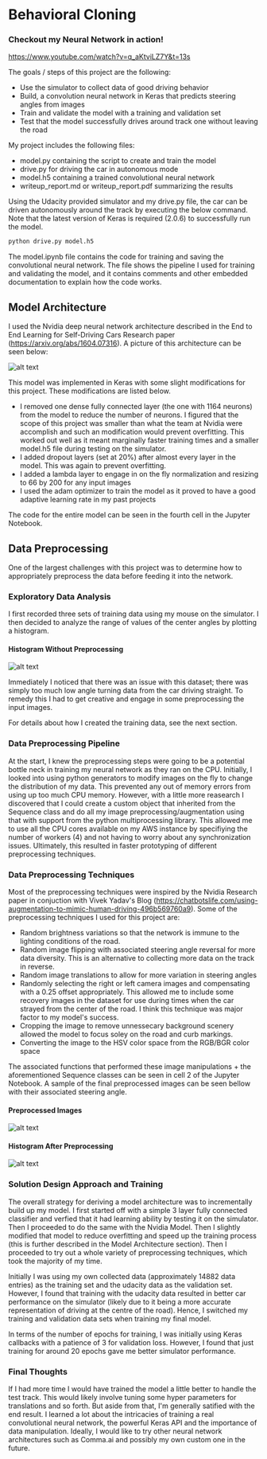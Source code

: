 

[//]: # (Image References)

[image1]: ./img/nvidia_net.png "Model Visualization"
[image2]: ./img/hist1.png "Histogram With Preprocessing"
[image3]: ./img/preprocessed_images.png "Preprocessed Images"
[image4]: ./img/hist2.png "Histogram Without Preprocessing"

# **Behavioral Cloning**

### Checkout my Neural Network in action! 
https://www.youtube.com/watch?v=q_aKtviLZ7Y&t=13s

The goals / steps of this project are the following:
* Use the simulator to collect data of good driving behavior
* Build, a convolution neural network in Keras that predicts steering angles from images
* Train and validate the model with a training and validation set
* Test that the model successfully drives around track one without leaving the road

My project includes the following files:
* model.py containing the script to create and train the model
* drive.py for driving the car in autonomous mode
* model.h5 containing a trained convolutional neural network
* writeup_report.md or writeup_report.pdf summarizing the results

Using the Udacity provided simulator and my drive.py file, the car can be driven autonomously around the track by executing the below command. Note that the latest version of Keras is required (2.0.6) to successfully run the model.

```sh
python drive.py model.h5
```

The model.ipynb file contains the code for training and saving the convolutional neural network. The file shows the pipeline I used for training and validating the model, and it contains comments and other embedded documentation to explain how the code works.

## Model Architecture

I used the Nvidia deep neural network architecture described in the End to End Learning for Self-Driving Cars Research paper (https://arxiv.org/abs/1604.07316). A picture of this architecture can be seen below:

![alt text][image1]

This model was implemented in Keras with some slight modifications for this project. These modifications are listed below.

- I removed one dense fully connected layer (the one with 1164 neurons) from the model to reduce the number of neurons. I figured that the scope of this project was smaller than what the team at Nvidia were accomplish and such an modification would prevent overfitting. This worked out well as it meant marginally faster training times and a smaller model.h5 file during testing on the simulator.
- I added dropout layers (set at 20%) after almost every layer in the model. This was again to prevent overfitting.
- I added a lambda layer to engage in on the fly normalization and resizing to 66 by 200 for any input images
- I used the adam optimizer to train the model as it proved to have a good adaptive learning rate in my past projects

The code for the entire model can be seen in the fourth cell in the Jupyter Notebook.


## Data Preprocessing

One of the largest challenges with this project was to determine how to appropriately preprocess the data before feeding it into the network.

### Exploratory Data Analysis

I first recorded three sets of training data using my mouse on the simulator. I then decided to analyze the range of values of the center angles by plotting a histogram.
#### Histogram Without Preprocessing
![alt text][image4]

Immediately I noticed that there was an issue with this dataset; there was simply too much low angle turning data from the car driving straight. To remedy this I had to get creative and engage in some preprocessing the input images.

For details about how I created the training data, see the next section.

### Data Preprocessing Pipeline

At the start, I knew the preprocessing steps were going to be a potential bottle neck in training my neural network as they ran on the CPU. Initially, I looked into using python generators to modify images on the fly to change the distribution of my data. This prevented any out of memory errors from using up too much CPU memory. However, with a little more reasearch I discovered that I could create a custom object that inherited from the Sequence class and do all my image preprocessing/augmentation using that with support from the python multiprocessing library. This allowed me to use all the CPU cores available on my AWS instance by specifiying the number of workers (4) and not having to worry about any synchronization issues. Ultimately, this resulted in faster prototyping of different preprocessing techniques.

### Data Preprocessing Techniques

Most of the preprocessing techniques were inspired by the Nvidia Research paper in conjuction with Vivek Yadav's Blog (https://chatbotslife.com/using-augmentation-to-mimic-human-driving-496b569760a9). Some of the preprocessing techniques I used for this project are:
- Random brightness variations so that the network is immune to the lighting conditions of the road.
- Random image flipping with associated steering angle reversal for more data diversity. This is an alternative to collecting more data on the track in reverse.
- Random image translations to allow for more variation in steering angles
- Randomly selecting the right or left camera images and compensating with a 0.25 offset appropriately. This allowed me to include some recovery images in the dataset for use during times when the car strayed from the center of the road. I think this technique was major factor to my model's success.
- Cropping the image to remove unnessecary background scenery allowed the model to focus soley on the road and curb markings.
- Converting the image to the HSV color space from the RGB/BGR color space

The associated functions that performed these image manipulations + the aforementioned Sequence classes can be seen in cell 2 of the Jupyter Notebook. A sample of the final preprocessed images can be seen bellow with their associated steering angle.

#### Preprocessed Images
![alt text][image3]

#### Histogram After Preprocessing

![alt text][image2]

### Solution Design Approach and Training

The overall strategy for deriving a model architecture was to incrementally build up my model. I first started off with a simple 3 layer fully connected classifier and verfied that it had learning ability by testing it on the simulator. Then I proceeded to do the same with the Nvidia Model. Then I slightly modified that model to reduce overfitting and speed up the training process (this is further described in the Model Architecture section). Then I proceeded to try out a whole variety of preprocessing techniques, which took the majority of my time.

Initially I was using my own collected data (approximately 14882 data entries) as the training set and the udacity data as the validation set. However, I found that training with the udacity data resulted in better car performance on the simulator (likely due to it being a more accurate representation of driving at the centre of the road). Hence, I switched my training and validation data sets when training my final model.

In terms of the number of epochs for training, I was initially using Keras callbacks with a patience of 3 for validation loss. However, I found that just training for around 20 epochs gave me better simulator performance.

### Final Thoughts

If I had more time I would have trained the model a little better to handle the test track. This would likely involve tuning some hyper parameters for translations and so forth. But aside from that, I'm generally satified with the end result. I learned a lot about the intricacies of training a real convolutional neural network, the powerful Keras API and the importance of data manipulation. Ideally, I would like to try other neural network architectures such as Comma.ai and possibly my own custom one in the future.
